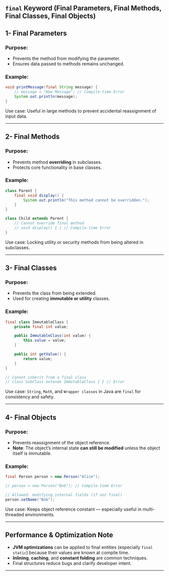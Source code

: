 ## `final` Keyword (Final Parameters, Final Methods, Final Classes, Final Objects)

## 1- Final Parameters

### Purpose:

* Prevents the method from modifying the parameter.
* Ensures data passed to methods remains unchanged.

### Example:

```java
void printMessage(final String message) {
    // message = "New Message"; // Compile-time Error
    System.out.println(message);
}
```

Use case: Useful in large methods to prevent accidental reassignment of input data.

---

## 2- Final Methods

### Purpose:

* Prevents method **overriding** in subclasses.
* Protects core functionality in base classes.

### Example:

```java
class Parent {
    final void display() {
        System.out.println("This method cannot be overridden.");
    }
}

class Child extends Parent {
    // Cannot override final method
    // void display() { } // Compile-time Error
}
```

Use case: Locking utility or security methods from being altered in subclasses.

---
## 3- Final Classes

### Purpose:

* Prevents the class from being extended.
* Used for creating **immutable or utility** classes.

### Example:

```java
final class ImmutableClass {
    private final int value;

    public ImmutableClass(int value) {
        this.value = value;
    }

    public int getValue() {
        return value;
    }
}

// Cannot inherit from a final class
// class SubClass extends ImmutableClass { } // Error
```

Use case: `String`, `Math`, and `Wrapper classes` in Java are `final` for consistency and safety.

---


## 4- Final Objects

### Purpose:

* Prevents reassignment of the object reference.
* **Note**: The object’s internal state **can still be modified** unless the object itself is immutable.

### Example:

```java
final Person person = new Person("Alice");

// person = new Person("Bob"); // Compile-time Error

// Allowed: modifying internal fields (if not final)
person.setName("Bob");
```

Use case: Keeps object reference constant — especially useful in multi-threaded environments.

---

## Performance & Optimization Note

* **JVM optimizations** can be applied to final entities (especially `final static`) because their values are known at compile time.
* **Inlining**, **caching**, and **constant folding** are common techniques.
* Final structures reduce bugs and clarify developer intent.

---
